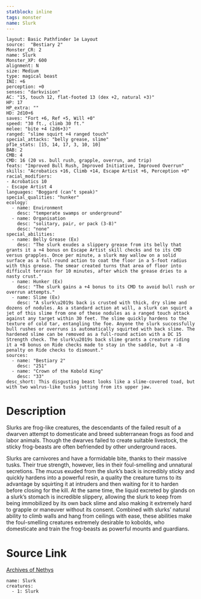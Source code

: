 ```yaml
---
statblock: inline
tags: monster
name: Slurk
---
```

```statblock
layout: Basic Pathfinder 1e Layout
source:  "Bestiary 2"
Monster_CR: 2
name: Slurk
Monster_XP: 600
alignment: N
size: Medium
type: magical beast
INI: +6
perception: +0
senses: "darkvision"
AC: "15, touch 12, flat-footed 13 (dex +2, natural +3)"
HP: 17
HP_extra: ""
HD: 2d10+6
saves: "Fort +6, Ref +5, Will +0"
speed: "30 ft., climb 30 ft."
melee: "bite +4 (2d6+3)"
ranged: "slime squirt +4 ranged touch"
special_attacks: "belly grease, slime"
pf1e_stats: [15, 14, 17, 3, 10, 10]
BAB: 2
CMB: 4
CMD: 16 (20 vs. bull rush, grapple, overrun, and trip)
feats: "Improved Bull Rush, Improved Initiative, Improved Overrun"
skills: "Acrobatics +16, Climb +14, Escape Artist +6, Perception +0"
racial_modifiers:
- Acrobatics 10
- Escape Artist 4
languages: "Boggard (can’t speak)"
special_qualities: "hunker"
ecology:
  - name: Environment
    desc: "temperate swamps or underground"
  - name: Organisation
    desc: "solitary, pair, or pack (3-8)"
    desc: "none"
special_abilities:
  - name: Belly Grease (Ex)
    desc: "The slurk exudes a slippery grease from its belly that grants it a +4 bonus on Escape Artist skill checks and to its CMD versus grapples. Once per minute, a slurk may wallow on a solid surface as a full-round action to coat the floor in a 5-foot radius with this grease. The smear created turns that area of floor into difficult terrain for 10 minutes, after which the grease dries to a nasty crust."
  - name: Hunker (Ex)
    desc: "The slurk gains a +4 bonus to its CMD to avoid bull rush or overrun attempts."
  - name: Slime (Ex)
    desc: "A slurk\u2019s back is crusted with thick, dry slime and dozens of nodules. As a standard action at will, a slurk can squirt a jet of this slime from one of these nodules as a ranged touch attack against any target within 30 feet. The slime quickly hardens to the texture of cold tar, entangling the foe. Anyone the slurk successfully bull rushes or overruns is automatically squirted with back slime. The hardened slime can be removed as a full-round action with a DC 15 Strength check. The slurk\u2019s back slime grants a creature riding it a +8 bonus on Ride checks made to stay in the saddle, but a -8 penalty on Ride checks to dismount."
sources:
  - name: "Bestiary 2"
    desc: "251"
  - name: "Crown of the Kobold King"
    desc: "33"
desc_short: This disgusting beast looks like a slime-covered toad, but with two walrus-like tusks jutting from its upper jaw.
```
# Description
Slurks are frog-like creatures, the descendants of the failed result of a dwarven attempt to domesticate and breed subterranean frogs as food and labor animals. Though the dwarves failed to create suitable livestock, the sticky frog-beasts are often befriended by other underground races.

Slurks are carnivores and have a formidable bite, thanks to their massive tusks. Their true strength, however, lies in their foul-smelling and unnatural secretions. The mucus exuded from the slurk’s back is incredibly sticky and quickly hardens into a powerful resin, a quality the creature turns to its advantage by squirting it at intruders and then waiting for it to harden before closing for the kill. At the same time, the liquid excreted by glands on a slurk’s stomach is incredible slippery, allowing the slurk to keep from being immobilized by its own back slime and also making it extremely hard to grapple or maneuver without its consent. Combined with slurks’ natural ability to climb walls and hang from ceilings with ease, these abilities make the foul-smelling creatures extremely desirable to kobolds, who domesticate and train the frog-beasts as powerful mounts and guardians.
# Source Link
[Archives of Nethys](https://aonprd.com/MonsterDisplay.aspx?ItemName=Slurk)
```encounter-table
name: Slurk
creatures:
  - 1: Slurk
```

